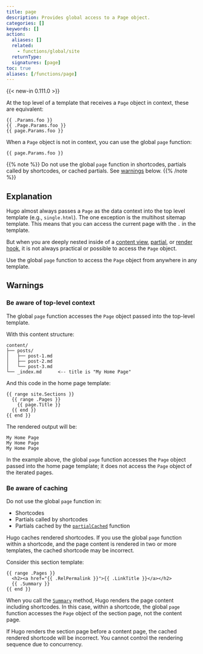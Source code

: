 ```yaml
---
title: page
description: Provides global access to a Page object.
categories: []
keywords: []
action:
  aliases: []
  related:
    - functions/global/site
  returnType: 
  signatures: [page]
toc: true
aliases: [/functions/page]
---
```


{{< new-in 0.111.0 >}}

At the top level of a template that receives a `Page` object in context, these are equivalent:

```go-html-template
{{ .Params.foo }}
{{ .Page.Params.foo }}
{{ page.Params.foo }}
```

When a `Page` object is not in context, you can use the global `page` function:

```go-html-template
{{ page.Params.foo }}
```

{{% note %}}
Do not use the global `page` function in shortcodes, partials called by shortcodes, or cached partials. See [warnings](#warnings) below.
{{% /note %}}

## Explanation

Hugo almost always passes a `Page` as the data context into the top level template (e.g., `single.html`). The one exception is the multihost sitemap template. This means that you can access the current page with the `.` in the template.

But when you are deeply nested inside of a [content view], [partial], or [render hook], it is not always practical or possible to access the `Page` object.

Use the global `page` function to access the `Page` object from anywhere in any template.

## Warnings

### Be aware of top-level context

The global `page` function accesses the `Page` object passed into the top-level template.

With this content structure:

```text
content/
├── posts/
│   ├── post-1.md
│   ├── post-2.md
│   └── post-3.md
└── _index.md      <-- title is "My Home Page"
```

And this code in the home page template:

```go-html-template
{{ range site.Sections }}
  {{ range .Pages }}
    {{ page.Title }}
  {{ end }}
{{ end }}
```

The rendered output will be:

```text
My Home Page
My Home Page
My Home Page
```

In the example above, the global `page` function accesses the `Page` object passed into the home page template; it does not access the `Page` object of the iterated pages.

### Be aware of caching

Do not use the global `page` function in:

- Shortcodes
- Partials called by shortcodes
- Partials cached by the [`partialCached`] function

Hugo caches rendered shortcodes. If you use the global `page` function within a shortcode, and the page content is rendered in two or more templates, the cached shortcode may be incorrect.

Consider this section template:

```go-html-template
{{ range .Pages }}
  <h2><a href="{{ .RelPermalink }}">{{ .LinkTitle }}</a></h2>
  {{ .Summary }}
{{ end }}
```

When you call the [`Summary`] method, Hugo renders the page content including shortcodes. In this case, within a shortcode, the global `page` function accesses the `Page` object of the section page, not the content page.

If Hugo renders the section page before a content page, the cached rendered shortcode will be incorrect. You cannot control the rendering sequence due to concurrency.

[`Summary`]: /methods/page/summary/
[`partialCached`]: /functions/partials/includecached/
[content view]: /getting-started/glossary/#content-view
[partial]: /getting-started/glossary/#partial
[render hook]: /getting-started/glossary/#render-hook
[shortcode]: getting-started/glossary/#shortcode
